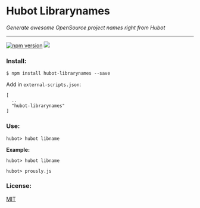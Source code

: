# Hubot Librarynames

*Generate awesome OpenSource project names right from Hubot*

---

[![npm version](https://badge.fury.io/js/hubot-librarynames.svg)](https://badge.fury.io/js/hubot-librarynames)
[![](https://img.shields.io/badge/huemul-approved-brightgreen.svg?style=flat-square)](http://www.devschile.cl/)

### Install:

````
$ npm install hubot-librarynames --save
````

Add in `external-scripts.json`:

````
[
  ..
  "hubot-librarynames"
]
````

### Use:

````
hubot> hubot libname
````

**Example:**

````
hubot> hubot libname

hubot> prously.js
````

### License:
[MIT](https://opensource.org/licenses/MIT)

